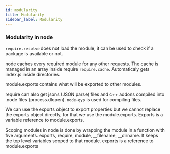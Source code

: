 ```yaml
---
id: modularity
title: Modularity
sidebar_label: Modularity
---
```


### Modularity in node

`require.resolve` does not load the module, it can be used to check if a package is available or not.

node caches every required module for any other requests. The cache is managed in an array inside require `require.cache`. Automaticaly gets index.js inside directories.

module.exports contains what will be exported to other modules.

require can also get jsons (JSON.parse) files and c++ addons compiled into .node files (process.dlopen). `node-gyp` is used for compiling files.

We can use the exports object to export properties but we cannot replace the exports object directly, for that we use the module.exports. Exports is a variable reference to module.exports.

Scoping modules in node is done by wrapping the module in a function with five arguments. exports, require, module, __filename, __dirname. It keeps the top level variables scoped to that module. exports is a reference to module.exports
